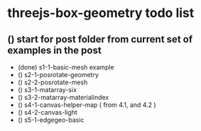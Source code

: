 # threejs-box-geometry todo list

## () start for post folder from current set of examples in the post
* (done) s1-1-basic-mesh example
* () s2-1-posrotate-geometry
* () s2-2-posrotate-mesh
* () s3-1-matarray-six
* () s3-2-matarray-materialindex
* () s4-1-canvas-helper-map ( from 4.1, and 4.2 )
* () s4-2-canvas-light
* () s5-1-edgegeo-basic


